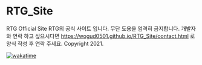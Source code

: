 # RTG_Site
RTG Official Site
RTG의 공식 사이트 입니다. 무단 도용을 엄격히 금지합니다.
개발자와 연락 하고 싶으시다면 https://wogud0501.github.io/RTG_Site/contact.html 로 양식 작성 후 연락 주세요.
Copyright 2021.

[![wakatime](https://wakatime.com/badge/github/wogud0501/site.svg)](https://wakatime.com/badge/github/wogud0501/site)
